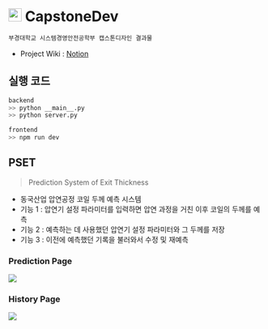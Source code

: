 # <img src="./frontend/src/assets/favicon.ico" width=26> CapstoneDev
```bash
부경대학교 시스템경영안전공학부 캡스톤디자인 결과물
```
- Project Wiki : [Notion](https://www.notion.so/6cf3e2079ecd479388d1aad014948f02)

## 실행 코드
```bash
backend
>> python __main__.py
>> python server.py

frontend
>> npm run dev
```

## PSET
> Prediction System of Exit Thickness
- 동국산업 압연공정 코일 두께 예측 시스템
- 기능 1 : 압연기 설정 파라미터를 입력하면 압연 과정을 거친 이후 코일의 두께를 예측
- 기능 2 : 예측하는 데 사용했던 압연기 설정 파라미터와 그 두께를 저장
- 기능 3 : 이전에 예측했던 기록을 불러와서 수정 및 재예측

### Prediction Page
<img src="./img/PredictionPage.png">

### History Page
<img src="./img/HistoryPage.png">